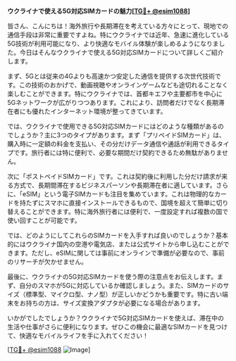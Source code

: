 **ウクライナで使える5G対応SIMカードの魅力[[TG💪+ @esim1088](https://t.me/s/esim1088)]**

皆さん、こんにちは！海外旅行や長期滞在を考えている方々にとって、現地での通信手段は非常に重要ですよね。特にウクライナでは近年、急速に進化している5G技術が利用可能になり、より快適なモバイル体験が楽しめるようになりました。今日はそんなウクライナで使える5G対応SIMカードについて詳しくご紹介します。

まず、5Gとは従来の4Gよりも高速かつ安定した通信を提供する次世代技術です。この技術のおかげで、動画視聴やオンラインゲームなども途切れることなく楽しむことができます。特にウクライナでは、首都キエフや主要都市を中心に5Gネットワークが広がりつつあります。これにより、訪問者だけでなく長期滞在者にも優れたインターネット環境が整ってきています。

では、ウクライナで使用できる5G対応SIMカードにはどのような種類があるのでしょうか？主に3つのタイプがあります。まず「プリペイドSIMカード」は、購入時に一定額の料金を支払い、その分だけデータ通信や通話が利用できるタイプです。旅行者には特に便利で、必要な期間だけ契約できるため無駄がありません。

次に「ポストペイドSIMカード」です。これは契約後に利用した分だけ請求が来る方式で、長期間滞在するビジネスパーソンや長期滞在者に適しています。さらに、「eSIM」という電子SIMカードも注目を集めています。これは物理的なカードを持たずにスマホに直接インストールできるもので、国境を超えて簡単に切り替えることができます。特に海外旅行者には便利で、一度設定すれば複数の国で使い回すことが可能です。

では、どのようにしてこれらのSIMカードを入手すれば良いのでしょうか？基本的にはウクライナ国内の空港や電気店、または公式サイトから申し込むことができます。ただし、eSIMに関しては事前にオンラインで準備が必要なので、事前のリサーチが欠かせません。

最後に、ウクライナの5G対応SIMカードを使う際の注意点をお伝えします。まず、自分のスマホが5Gに対応しているか確認しましょう。また、SIMカードのサイズ（標準型、マイクロ型、ナノ型）が正しいかどうかも重要です。特に古い端末をお持ちの方は、サイズ変換アダプタが必要になる場合があります。

いかがでしたでしょうか？ウクライナで5G対応SIMカードを使えば、滞在中の生活や仕事がさらに便利になります。ぜひこの機会に最適なSIMカードを見つけて、快適なモバイルライフを手に入れてください！

[[TG💪+ @esim1088](https://t.me/s/esim1088) ![Image](https://i.postimg.cc/Y0z9fWf4/image.png)]